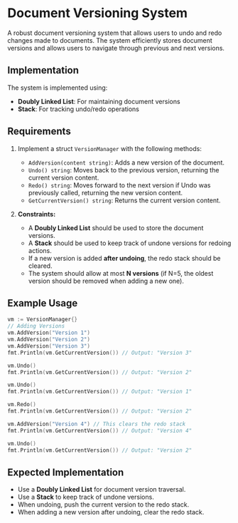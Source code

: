 # Document Versioning System

A robust document versioning system that allows users to undo and redo changes made to documents. The system efficiently stores document versions and allows users to navigate through previous and next versions.

## Implementation

The system is implemented using:
- **Doubly Linked List**: For maintaining document versions
- **Stack**: For tracking undo/redo operations

## Requirements

1. Implement a struct `VersionManager` with the following methods:
   * `AddVersion(content string)`: Adds a new version of the document.
   * `Undo() string`: Moves back to the previous version, returning the current version content.
   * `Redo() string`: Moves forward to the next version if Undo was previously called, returning the new version content.
   * `GetCurrentVersion() string`: Returns the current version content.

2. **Constraints:**
   * A **Doubly Linked List** should be used to store the document versions.
   * A **Stack** should be used to keep track of undone versions for redoing actions.
   * If a new version is added **after undoing**, the redo stack should be cleared.
   * The system should allow at most **N versions** (if N=5, the oldest version should be removed when adding a new one).

## Example Usage

```go
vm := VersionManager{}
// Adding Versions 
vm.AddVersion("Version 1") 
vm.AddVersion("Version 2") 
vm.AddVersion("Version 3") 
fmt.Println(vm.GetCurrentVersion()) // Output: "Version 3"

vm.Undo() 
fmt.Println(vm.GetCurrentVersion()) // Output: "Version 2"

vm.Undo() 
fmt.Println(vm.GetCurrentVersion()) // Output: "Version 1"

vm.Redo() 
fmt.Println(vm.GetCurrentVersion()) // Output: "Version 2"

vm.AddVersion("Version 4") // This clears the redo stack 
fmt.Println(vm.GetCurrentVersion()) // Output: "Version 4"

vm.Undo() 
fmt.Println(vm.GetCurrentVersion()) // Output: "Version 2"
```

## Expected Implementation

* Use a **Doubly Linked List** for document version traversal.
* Use a **Stack** to keep track of undone versions.
* When undoing, push the current version to the redo stack.
* When adding a new version after undoing, clear the redo stack.
